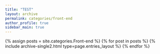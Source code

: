 ```yaml
---
title: "TEST"
layout: archive
permalink: categories/front-end
author_profile: true
sidebar_main: true
---
```



{% assign posts = site.categories.Front-end %}
{% for post in posts %} {% include archive-single2.html type=page.entries_layout %} {% endfor %}